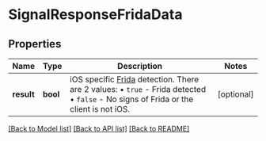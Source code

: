 # SignalResponseFridaData

## Properties
Name | Type | Description | Notes
------------ | ------------- | ------------- | -------------
**result** | **bool** | iOS specific [Frida](https://frida.re/docs/ios/) detection. There are 2 values: • `true` - Frida detected • `false` - No signs of Frida or the client is not iOS.  | [optional] 

[[Back to Model list]](../README.md#documentation-for-models) [[Back to API list]](../README.md#documentation-for-api-endpoints) [[Back to README]](../README.md)

